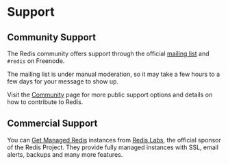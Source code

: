 Support
===

Community Support
---

The Redis community offers support through the official [mailing list](http://groups.google.com/group/redis-db) and `#redis` on Freenode.

The mailing list is under manual moderation, so it may take a few hours to a few days for your message to show up.

Visit the [Community](/community) page for more public support options and details on how to contribute to Redis.

Commercial Support
---

You can [Get Managed Redis](https://redislabs.com) instances from [Redis Labs](http://redislabs.com), the official sponsor of the Redis Project. They provide fully managed instances with SSL, email alerts, backups and many more features.
